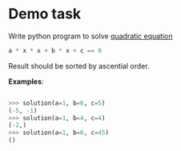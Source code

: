# Demo task

Write python program to solve [quadratic equation](https://en.wikipedia.org/wiki/Quadratic_equation)

```python
a * x * x + b * x + c == 0 
```

Result should be sorted by ascential order.

__Examples__:

```python

>>> solution(a=1, b=6, c=5)
(-5, -1)
>>> solution(a=1, b=4, c=4)
(-2,)
>>> solution(a=1, b=6, c=45)
()
```
